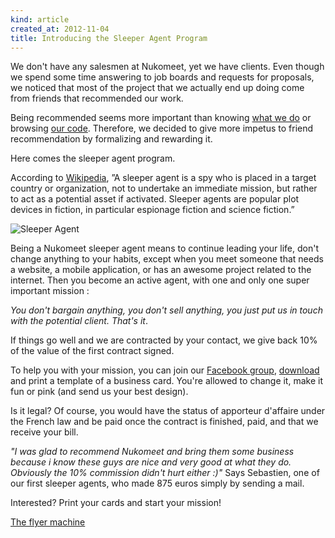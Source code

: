 ```yaml
---
kind: article
created_at: 2012-11-04
title: Introducing the Sleeper Agent Program
---
```


We don't have any salesmen at Nukomeet, yet we have clients. Even though we spend some time answering to job boards and requests for proposals, we noticed that most of the project that we actually end up doing come from friends that recommended our work.

Being recommended seems more important than knowing [what we do](http://nukomeet.com/projects/) or browsing [our code](http://github.com/nukomeet). Therefore, we decided to give more impetus to friend recommendation by formalizing and rewarding it.

Here comes the sleeper agent program.

According to [Wikipedia](http://en.wikipedia.org/wiki/Sleeper_agent), ”A sleeper agent is a spy who is placed in a target country or organization, not to undertake an immediate mission, but rather to act as a potential asset if activated. Sleeper agents are popular plot devices in fiction, in particular espionage fiction and science fiction.”

![Sleeper Agent](/assets/images/blog/agent.png "Sleeper Agent")

Being a Nukomeet sleeper agent means to continue leading your life, don't change anything to your habits, except when you meet someone that needs a website, a mobile application, or has an awesome project related to the internet. Then you become an active agent, with one and only one super important mission :

*You don't bargain anything, you don't sell anything, you just put us in touch with the potential client. That's it*.

If things go well and we are contracted by your contact, we give back 10% of the value of the first contract signed.

To help you with your mission, you can join our [Facebook group](https://www.facebook.com/groups/272379212864411/), [download](http://nukomeet.com/assets/images/blog/nucard.png) and print a template of a business card. You're allowed to change it, make it fun or pink (and send us your best design).

Is it legal? Of course, you would have the status of apporteur d'affaire under the French law and be paid once the contract is finished, paid, and that we receive your bill.

*"I was glad to recommend Nukomeet and bring them some business because i know
these guys are nice and very good at what they do. Obviously the 10% commission
didn't hurt either :)"*
Says Sebastien, one of our first sleeper agents, who made 875 euros simply by
sending a mail.

Interested? Print your cards and start your mission!

[The flyer machine](/assets/images/blog/nucard.png)
